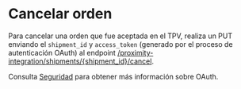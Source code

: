 # Cancelar orden

Para cancelar una orden que fue aceptada en el TPV, realiza un PUT enviando el `shipment_id` y `access_token` (generado por el proceso de autenticación OAuth) al endpoint  [/proximity-integration/shipments/{shipment_id}/cancel](/developers/es/reference/mp_delivery/_proximity-integration_shipments_shipment_id_cancel/put). 

Consulta [Seguridad](/developers/es/guides/additional-content/security/oauth/introduction) para obtener más información sobre OAuth.